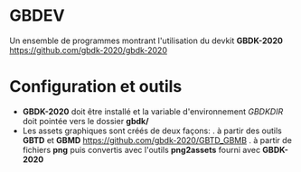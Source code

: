 # GBDEV

Un ensemble de programmes montrant l'utilisation du devkit **GBDK-2020** https://github.com/gbdk-2020/gbdk-2020

# Configuration et outils

- **GBDK-2020** doit être installé et la variable d'environnement *GBDKDIR* doit pointée vers le dossier **gbdk/**
- Les assets graphiques sont créés de deux façons:
   . à partir des outils **GBTD** et **GBMD** https://github.com/gbdk-2020/GBTD_GBMB
   . à partir de fichiers **png** puis convertis avec l'outils **png2assets** fourni avec **GBDK-2020**
